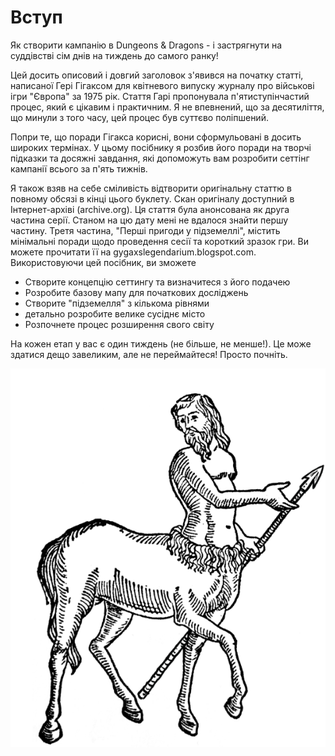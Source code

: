# Вступ
Як створити кампанію в Dungeons & Dragons - і застрягнути на суддівстві сім днів на тиждень до самого ранку! 

Цей досить описовий і довгий заголовок з'явився на початку статті, написаної Гері Гігаксом для квітневого випуску журналу про військові ігри "Європа" за 1975 рік. Стаття Гарі пропонувала п'ятиступінчастий процес, який є цікавим і практичним. Я не впевнений, що за десятиліття, що минули з того часу, цей процес був суттєво поліпшений.

Попри те, що поради Гігакса корисні, вони сформульовані в досить широких термінах. У цьому посібнику я розбив його поради на творчі підказки та досяжні завдання, які допоможуть вам розробити сеттінг кампанії всього за п'ять тижнів.

Я також взяв на себе сміливість відтворити оригінальну статтю в повному обсязі в кінці цього буклету. Скан оригіналу доступний в Інтернет-архіві (archive.org). Ця стаття була анонсована як друга частина серії. Станом на цю дату мені не вдалося знайти першу частину. Третя частина, "Перші пригоди у підземеллі", містить мінімальні поради щодо проведення сесії та короткий зразок гри. Ви можете прочитати її на gygaxslegendarium.blogspot.com. 
Використовуючи цей посібник, ви зможете


- Створите концепцію сеттингу та визначитеся з його подачею
- Розробите базову мапу для початкових досліджень
- Створите "підземелля" з кількома рівнями
- детально розробите велике сусіднє місто
- Розпочнете процес розширення свого світу


На кожен етап у вас є один тиждень (не більше, не менше!). Це може здатися дещо завеликим, але не переймайтеся! Просто почніть.

![](Assets/1.png)